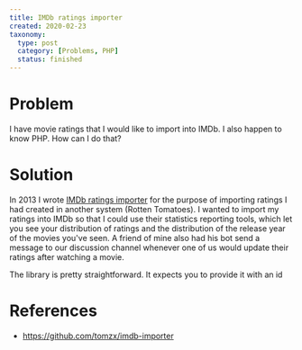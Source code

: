 ```yaml
---
title: IMDb ratings importer
created: 2020-02-23
taxonomy:
  type: post
  category: [Problems, PHP]
  status: finished
---
```


# Problem
I have movie ratings that I would like to import into IMDb. I also happen to know PHP. How can I do that?

# Solution
In 2013 I wrote [IMDb ratings importer](https://github.com/tomzx/imdb-importer) for the purpose of importing ratings I had created in another system (Rotten Tomatoes). I wanted to import my ratings into IMDb so that I could use their statistics reporting tools, which let you see your distribution of ratings and the distribution of the release year of the movies you've seen. A friend of mine also had his bot send a message to our discussion channel whenever one of us would update their ratings after watching a movie.

The library is pretty straightforward. It expects you to provide it with an id

# References
* https://github.com/tomzx/imdb-importer
